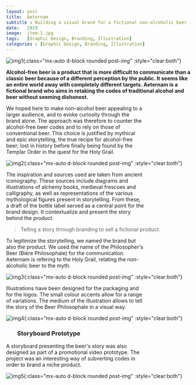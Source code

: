 ```yaml
---
layout: post
title:  Aeternam
subtitle : Building a visual brand for a fictional non-alcoholic beer
date:   2019
image:  item-1.jpg
tags:   [Graphic Design, Branding, Illustration]
categories : [Graphic Design, Branding, Illustration]
---
```

![img1]({{site.baseurl}}/projects/images/aeternam/img-1.jpg){:class="mx-auto d-block rounded post-img" :style="clear:both"}

**Alcohol-free beer is a product that is more difficult to communicate than a classic beer because of a different perception by the public. It seems like an entire world away with completely different targets. Aeternam is a fictional brand who aims in retaking the codes of traditional alcohol and beer without seeming dishonest.**

<div style="clear:both; max-width:75%" class="paragraph">We hoped here to make non-alcohol beer appealing to a larger audience, and to evoke curiosity through the brand alone. The approach was therefore to counter the alcohol-free beer codes and to rely on those of conventional beer. This choice is justified by mythical and epic storytelling, the true recipe for alcohol-free beer; lost in history before finally being found by the Templar Order in the quest for the Holy Grail.</div>

![img2]({{site.baseurl}}/projects/images/aeternam/img-2.jpg){:class="mx-auto d-block rounded post-img" :style="clear:both"}

<div style="clear:both; max-width:75%" class="paragraph">The inspiration and sources used are taken from ancient iconography. These sources include diagrams and illustrations of alchemy books, medieval frescoes and calligraphy, as well as representations of the various mythological figures present in storytelling. From these, a draft of the bottle label served as a central point for the brand design. It contextualize and present the story behind the product.</div>

> Telling a story through branding to sell a fictional product.

<div style="clear:both; max-width:75%" class="paragraph">To legitimize the storytelling, we named the brand but also the product. We used the name of the Philosopher's Beer (Bière Philosophale) for the communication. Aeternam is refering to the Holy Grail, relating the non-alcoholic beer to the myth. </div>

![img3]({{site.baseurl}}/projects/images/aeternam/img-3.jpg){:class="mx-auto d-block rounded post-img" :style="clear:both"}

<div style="clear:both; max-width:75%" class="paragraph">Illustrations have been designed for the packaging and for the logos. The small colour accents allow for a range of variations. The medium of the illustration allows to tell the story of the Beer Philosophale in a visual way.</div>

![img4]({{site.baseurl}}/projects/images/aeternam/img-4.jpg){:class="mx-auto d-block rounded post-img" :style="clear:both"}

<h3 class style="text-align:left; margin-left:30px; clear:both; max-width:75%">Storyboard Prototype</h3>

<div style="clear:both; max-width:75%" class="paragraph">A storyboard presenting the beer's story was also designed as part of a promotional video prototype. The project was an interesting way of subverting codes in order to brand a niche product.</div>

![img5]({{site.baseurl}}/projects/images/aeternam/img-5.jpg){:class="mx-auto d-block rounded post-img" :style="clear:both"}
